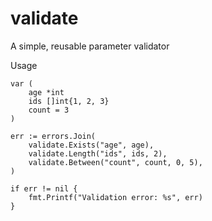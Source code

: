 # validate
A simple, reusable parameter validator

Usage
```
var (
    age *int
    ids []int{1, 2, 3}
    count = 3
)
    
err := errors.Join(
    validate.Exists("age", age),
    validate.Length("ids", ids, 2),
    validate.Between("count", count, 0, 5),
)

if err != nil {
    fmt.Printf("Validation error: %s", err)
}
```
